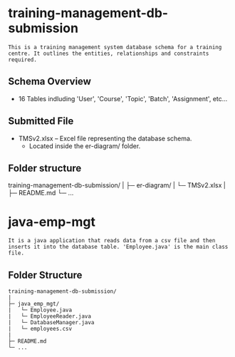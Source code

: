 # training-management-db-submission
    This is a training management system database schema for a training centre. It outlines the entities, relationships and constraints required.

## Schema Overview

- 16  Tables indluding 'User', 'Course', 'Topic', 'Batch', 'Assignment', etc...

## Submitted File

- TMSv2.xlsx – Excel file representing the database schema.
  - Located inside the er-diagram/ folder.

## Folder structure

training-management-db-submission/
|
├─ er-diagram/
|   └─ TMSv2.xlsx
|
├─ README.md
└─ ...

# java-emp-mgt
    It is a java application that reads data from a csv file and then inserts it into the database table. 'Employee.java' is the main class file.
## Folder Structure

    training-management-db-submission/
    |
    ├─ java_emp_mgt/
    |   └─ Employee.java
    |   └─ EmployeeReader.java
    |   └─ DatabaseManager.java
    |   └─ employees.csv
    |
    ├─ README.md
    └─ ...